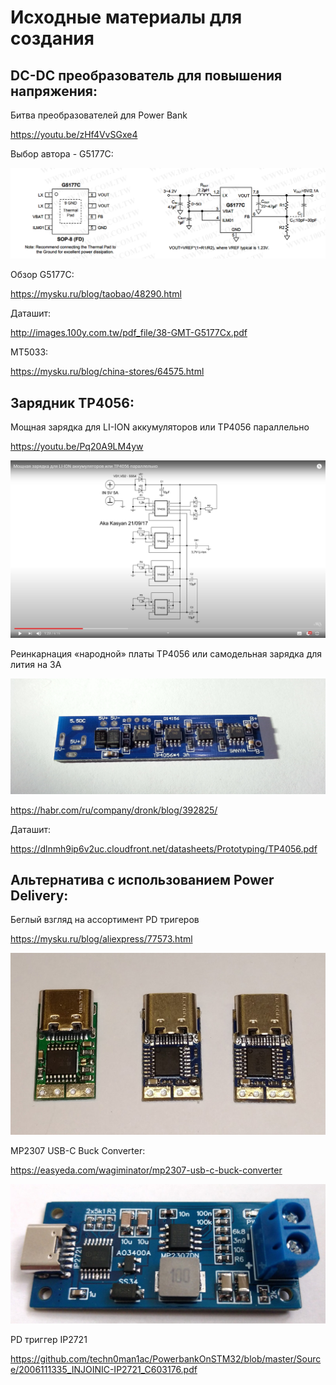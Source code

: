 # Исходные материалы для создания

## DC-DC преобразователь для повышения напряжения:

Битва преобразователей для Power Bank

https://youtu.be/zHf4VvSGxe4

Выбор автора - G5177C: 

![G5177C](https://raw.githubusercontent.com/techn0man1ac/PowerbankOnSTM32/master/Imgs/GMT%20G5177C.PNG)

Обзор G5177C:

https://mysku.ru/blog/taobao/48290.html

Даташит:

http://images.100y.com.tw/pdf_file/38-GMT-G5177Cx.pdf


MT5033:

https://mysku.ru/blog/china-stores/64575.html

## Зарядник TP4056:

Мощная зарядка для LI-ION аккумуляторов или TP4056 параллельно

https://youtu.be/Pq20A9LM4yw

![Schematic_TP4056_parallel](https://raw.githubusercontent.com/techn0man1ac/PowerbankOnSTM32/master/Imgs/TP4056_parallel.jpg)

Реинкарнация «народной» платы TP4056 или самодельная зарядка для лития на 3А

![TP4056_3A](https://raw.githubusercontent.com/techn0man1ac/PowerbankOnSTM32/master/Imgs/0dbd52a1162f48ab86dddadf94f17ead.png)

https://habr.com/ru/company/dronk/blog/392825/

Даташит:

https://dlnmh9ip6v2uc.cloudfront.net/datasheets/Prototyping/TP4056.pdf

## Альтернатива с использованием Power Delivery:

Беглый взгляд на ассортимент PD тригеров

https://mysku.ru/blog/aliexpress/77573.html

![PD triggers](https://raw.githubusercontent.com/techn0man1ac/PowerbankOnSTM32/master/Imgs/be28a9.jpg)

MP2307 USB-C Buck Converter:

https://easyeda.com/wagiminator/mp2307-usb-c-buck-converter

![MP2307 USB-C Buck Converter](https://raw.githubusercontent.com/techn0man1ac/PowerbankOnSTM32/master/Imgs/EQfjEryWefvVntioPtvdtKiLcoezcSjCVIvwx2Gj.jpeg)

PD триггер IP2721

https://github.com/techn0man1ac/PowerbankOnSTM32/blob/master/Source/2006111335_INJOINIC-IP2721_C603176.pdf
